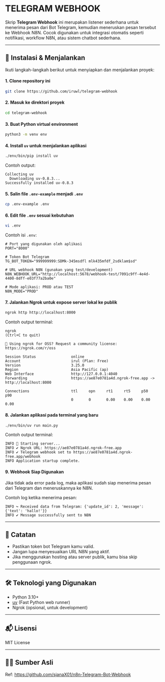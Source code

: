 # TELEGRAM WEBHOOK

Skrip **Telegram Webhook** ini merupakan listener sederhana untuk menerima pesan dari Bot Telegram, kemudian meneruskan pesan tersebut ke Webhook N8N. Cocok digunakan untuk integrasi otomatis seperti notifikasi, workflow N8N, atau sistem chatbot sederhana.

---

## 🔧 Instalasi & Menjalankan

Ikuti langkah-langkah berikut untuk menyiapkan dan menjalankan proyek:

#### 1. Clone repository ini

```bash
git clone https://github.com/iruwl/telegram-webhook
```

#### 2. Masuk ke direktori proyek

```bash
cd telegram-webhook
```

#### 3. Buat Python virtual environment

```bash
python3 -m venv env
```

#### 4. Install `uv` untuk menjalankan aplikasi

```bash
./env/bin/pip install uv
```

Contoh output:
```
Collecting uv
  Downloading uv-0.8.3...
Successfully installed uv-0.8.3
```

#### 5. Salin file `.env-example` menjadi `.env`

```bash
cp .env-example .env
```

#### 6. Edit file `.env` sesuai kebutuhan

```bash
vi .env
```

Contoh isi `.env`:

```env
# Port yang digunakan oleh aplikasi
PORT="8000"

# Token Bot Telegram
TG_BOT_TOKEN="999999999:SDMk-345msdfl mlk435mfdf_2sdklam$sd"

# URL webhook N8N (gunakan yang test/development)
N8N_WEBHOOK_URL="http://localhost:5678/webhook-test/7091c9ff-4e4d-4400-8dff-e03f77a2ba0e"

# Mode aplikasi: PROD atau TEST
N8N_MODE="PROD"
```

#### 7. Jalankan Ngrok untuk expose server lokal ke publik

```bash
ngrok http http://localhost:8000
```

Contoh output terminal:

```
ngrok                                                                                                                 (Ctrl+C to quit)

🫶 Using ngrok for OSS? Request a community license: https://ngrok.com/r/oss

Session Status                online
Account                       irul (Plan: Free)
Version                       3.25.0
Region                        Asia Pacific (ap)
Web Interface                 http://127.0.0.1:4040
Forwarding                    https://ae87e0781a4d.ngrok-free.app -> http://localhost:8000

Connections                   ttl     opn     rt1     rt5     p50     p90
                              0       0       0.00    0.00    0.00    0.00
```

#### 8. Jalankan aplikasi pada terminal yang baru

```bash
./env/bin/uv run main.py
```

Contoh output terminal:

```
INFO 🚀 Starting server...
INFO ✔ Ngrok URL: https://ae87e0781a4d.ngrok-free.app
INFO ✔ Telegram webhook set to https://ae87e0781a4d.ngrok-free.app/webhook
INFO Application startup complete.
```

#### 9. Webhook Siap Digunakan

Jika tidak ada error pada log, maka aplikasi sudah siap menerima pesan dari Telegram dan meneruskannya ke N8N.

Contoh log ketika menerima pesan:

```
INFO ↪ Received data from Telegram: {'update_id': 2, 'message': {'text': 'hallo!'}}
INFO ✔ Message successfully sent to N8N
```

---

## 📌 Catatan

- Pastikan token bot Telegram kamu valid.
- Jangan lupa menyesuaikan URL N8N yang aktif.
- Jika menggunakan hosting atau server publik, kamu bisa skip penggunaan ngrok.

---

## 🛠 Teknologi yang Digunakan

- Python 3.10+
- [uv](https://github.com/astral-sh/uv) (Fast Python web runner)
- Ngrok (opsional, untuk development)

---

## 📬 Lisensi

MIT License

---

## 🙋‍♂️ Sumber Asli

Ref: https://github.com/sjanaX01/n8n-Telegram-Bot-Webhook
